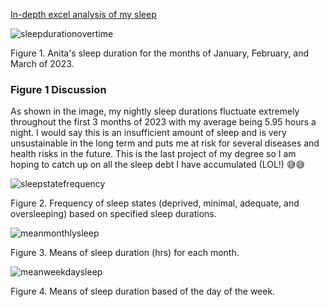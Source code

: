 [In-depth excel analysis of my sleep](https://github.com/anita-westfalewski/381_FinalProject/files/11196914/KNES381finalprojectexcel.xlsx)

![sleepdurationovertime](https://user-images.githubusercontent.com/123666891/231236719-b06e235e-e805-4496-ae86-0b14cef4bf61.jpg)
<p> Figure 1. Anita's sleep duration for the months of January, February, and March of 2023. </p>

### Figure 1 Discussion
As shown in the image, my nightly sleep durations fluctuate extremely throughout the first 3 months of 2023 with my average being 5.95 hours a night. I would say this is an insufficient amount of sleep and is very unsustainable in the long term and puts me at risk for several diseases and health risks in the future. This is the last project of my degree so I am hoping to catch up on all the sleep debt I have accumulated (LOL!) 😅😅

![sleepstatefrequency](https://user-images.githubusercontent.com/123666891/231237304-b8c45ef3-6381-4e86-b313-34fcea2b4c26.jpg)
<p> Figure 2. Frequency of sleep states (deprived, minimal, adequate, and oversleeping) based on specified sleep durations. </p>

![meanmonthlysleep](https://user-images.githubusercontent.com/123666891/231238931-08f94fe4-9ecd-452f-9eb6-766e9bd85b28.jpg)
<p> Figure 3. Means of sleep duration (hrs) for each month. </p>
  
![meanweekdaysleep](https://user-images.githubusercontent.com/123666891/231239266-a84341cc-7ac0-4149-9e80-dc4315f054a5.jpg)
<p> Figure 4. Means of sleep duration based of the day of the week. </p>
  

 


